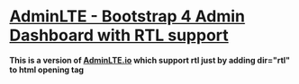 # [AdminLTE - Bootstrap 4 Admin Dashboard with RTL support](https://adminlte.io)

**This is a version of [AdminLTE.io](https://adminlte.io/themes/v3) which support rtl just by adding dir="rtl" to html opening tag**

